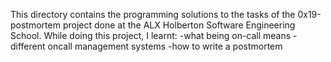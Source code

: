This directory contains the programming solutions to the tasks of the 0x19-postmortem project done at the ALX Holberton Software Engineering School. While doing this project, I learnt:
-what being on-call means
-different oncall management systems
-how to write a postmortem
